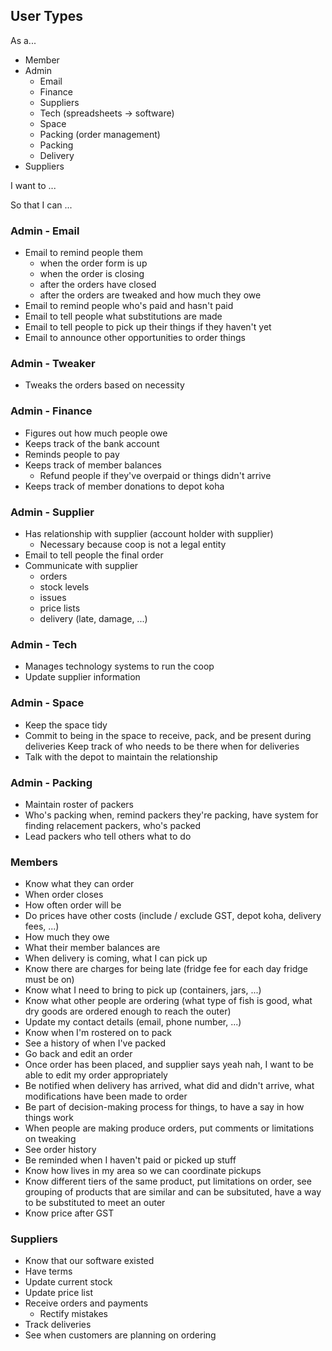 ## User Types

As a...

- Member
- Admin
  - Email
  - Finance
  - Suppliers
  - Tech (spreadsheets -> software)
  - Space
  - Packing (order management)
  - Packing
  - Delivery
- Suppliers

I want to ...

So that I can ...

### Admin - Email

- Email to remind people them
  - when the order form is up
  - when the order is closing
  - after the orders have closed
  - after the orders are tweaked and how much they owe
- Email to remind people who's paid and hasn't paid
- Email to tell people what substitutions are made
- Email to tell people to pick up their things if they haven't yet
- Email to announce other opportunities to order things

### Admin - Tweaker

- Tweaks the orders based on necessity

### Admin - Finance

- Figures out how much people owe
- Keeps track of the bank account
- Reminds people to pay
- Keeps track of member balances
  - Refund people if they've overpaid or things didn't arrive
- Keeps track of member donations to depot koha 

### Admin - Supplier

- Has relationship with supplier (account holder with supplier)
  - Necessary because coop is not a legal entity
- Email to tell people the final order
- Communicate with supplier
  - orders
  - stock levels
  - issues
  - price lists
  - delivery (late, damage, ...)

### Admin - Tech

- Manages technology systems to run the coop
- Update supplier information

### Admin - Space

- Keep the space tidy
- Commit to being in the space to receive, pack, and be present during deliveries
 Keep track of who needs to be there when for deliveries
- Talk with the depot to maintain the relationship

### Admin - Packing

- Maintain roster of packers
- Who's packing when, remind packers they're packing, have system for finding relacement packers, who's packed
- Lead packers who tell others what to do

### Members

- Know what they can order
- When order closes
- How often order will be
- Do prices have other costs (include / exclude GST, depot koha, delivery fees, ...)
- How much they owe
- What their member balances are
- When delivery is coming, what I can pick up
- Know there are charges for being late (fridge fee for each day fridge must be on)
- Know what I need to bring to pick up (containers, jars, ...)
- Know what other people are ordering (what type of fish is good, what dry goods are ordered enough to reach the outer)
- Update my contact details (email, phone number, ...)
- Know when I'm rostered on to pack
- See a history of when I've packed
- Go back and edit an order
- Once order has been placed, and supplier says yeah nah, I want to be able to edit my order appropriately
- Be notified when delivery has arrived, what did and didn't arrive, what modifications have been made to order
- Be part of decision-making process for things, to have a say in how things work
- When people are making produce orders, put comments or limitations on tweaking
- See order history
- Be reminded when I haven't paid or picked up stuff
- Know how lives in my area so we can coordinate pickups
- Know different tiers of the same product, put limitations on order, see grouping of products that are similar and can be subsituted, have a way to be substituted to meet an outer
- Know price after GST

### Suppliers

- Know that our software existed
- Have terms
- Update current stock
- Update price list
- Receive orders and payments
  - Rectify mistakes
- Track deliveries
- See when customers are planning on ordering
